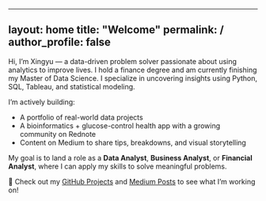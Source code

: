 
---
layout: home
title: "Welcome"
permalink: /
author_profile: false
---

Hi, I’m Xingyu — a data-driven problem solver passionate about using analytics to improve lives. I hold a finance degree and am currently finishing my Master of Data Science. I specialize in uncovering insights using Python, SQL, Tableau, and statistical modeling.

I’m actively building:

- A portfolio of real-world data projects  
- A bioinformatics + glucose-control health app with a growing community on Rednote  
- Content on Medium to share tips, breakdowns, and visual storytelling

My goal is to land a role as a **Data Analyst**, **Business Analyst**, or **Financial Analyst**, where I can apply my skills to solve meaningful problems.

🔗 Check out my [GitHub Projects](#) and [Medium Posts](#) to see what I’m working on!
